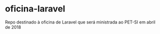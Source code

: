 # oficina-laravel
Repo destinado à oficina de Laravel que será ministrada ao PET-SI em abril de 2018
